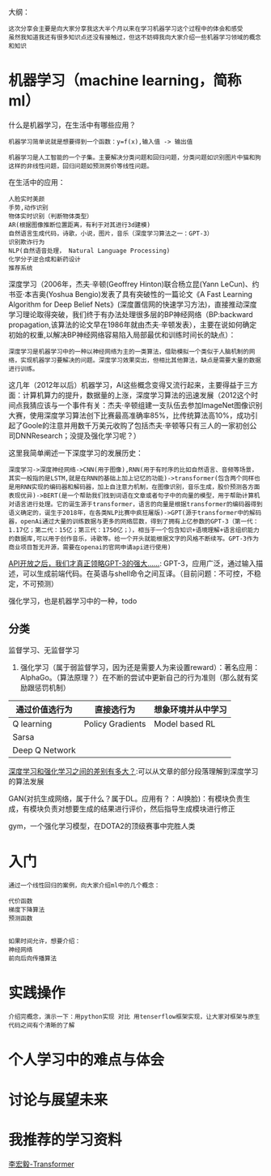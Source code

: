 大纲：

    这次分享会主要是向大家分享我这大半个月以来在学习机器学习这个过程中的体会和感受
    虽然我知道我还有很多知识点还没有接触过，但这不妨碍我向大家介绍一些机器学习领域的概念和知识

# 机器学习（machine learning，简称ml）
什么是机器学习，在生活中有哪些应用？

    机器学习简单说就是想要得到一个函数：y=f(x),输入值 -> 输出值

    机器学习是人工智能的一个子集。主要解决分类问题和回归问题，分类问题如识别图片中猫和狗这样的非线性问题，回归问题如预测房价等线性问题。

在生活中的应用：

    人脸实时美颜
    手势,动作识别
    物体实时识别（判断物体类型）
    AR(根据图像推断位置距离，有利于对其进行3d建模)
    自然语言生成代码，诗歌，小说，图片，音乐（深度学习算法之一：GPT-3）
    识别欺诈行为
    NLP(自然语音处理， Natural Language Processing)
    化学分子逆合成和新药设计
    推荐系统

深度学习（2006年，杰夫·辛顿(Geoffrey Hinton)联合杨立昆(Yann LeCun)、约书亚·本吉奥(Yoshua Bengio)发表了具有突破性的一篇论文《A Fast Learning Algorithm for Deep Belief Nets》(深度置信网的快速学习方法)，直接推动深度学习理论取得突破，我们终于有办法处理很多层的BP神经网络（BP:backward propagation,该算法的论文早在1986年就由杰夫·辛顿发表），主要在说如何确定初始的权重,以解决BP神经网络容易陷入局部最优和训练时间长的缺点）：

    深度学习是机器学习中的一种以神经网络为主的一类算法，借助模拟一个类似于人脑机制的网络，实现机器学习要解决的问题。深度学习效果突出，但相比其他算法，缺点是需要大量的数据进行训练。

这几年（2012年以后）机器学习，AI这些概念变得又流行起来，主要得益于三方面：计算机算力的提升，数据量的上涨，深度学习算法的迅速发展（2012这个时间点我猜应该与一个事件有关：杰夫·辛顿组建一支队伍去参加ImageNet图像识别大赛，使用深度学习算法创下比赛最高准确率85%，比传统算法高10%，成功引起了Goole的注意并用数千万美元收购了包括杰夫·辛顿等只有三人的一家初创公司DNNResearch；没提及强化学习呢？）

这里我简单阐述一下深度学习的发展历史：

    深度学习->深度神经网络->CNN(用于图像),RNN(用于有时序的比如自然语言、音频等场景，其实一般指的是LSTM,就是在RNN的基础上加上记忆的功能)->transformer(包含两个同样也是用RNN实现的编码器和解码器，加上自注意力机制，在图像识别，音乐生成，股价预测各方面表现优异)->BERT(是一个帮助我们找到词语在文章或者句子中的向量的模型，用于帮助计算机对语言进行处理。它的诞生源于transformer，语言的向量是根据transformer的编码器得到语义确定的，诞生于2018年，在各类NLP比赛中疯狂屠版)->GPT(源于transformer中的解码器，openAi通过大量的训练数据与更多的网络层数，得到了拥有上亿参数的GPT-3（第一代：1.17亿；第二代：15亿；第三代：1750亿；），相当于一个包含知识+语境理解+语言组织能力的数据库,可以用于创作音乐，诗歌等。给一个开头就能根据文字的风格不断续写。GPT-3作为商业项目暂无开源，需要在openai的官网申请api进行使用)


[API开放之后，我们才真正领略GPT-3的强大……](https://mp.weixin.qq.com/s/IuAt-7wMwj9Lr8AS5vVuTw):
GPT-3，应用广泛，通过输入描述，可以生成前端代码。在英语与shell命令之间互译。（目前问题：不可控，不稳定，不可预测）

强化学习，也是机器学习中的一种，todo
## 分类
监督学习、无监督学习

1. 强化学习（属于弱监督学习，因为还是需要人为来设置reward）：著名应用：AlphaGo。（算法原理？）在不断的尝试中更新自己的行为准则（那么就有奖励跟惩罚机制）

|通过价值选行为|直接选行为|想象环境并从中学习|
|--|--|--|
|Q learning|Policy Gradients|Model based RL|
|Sarsa|||
|Deep Q Network|||

[深度学习和强化学习之间的差别有多大？](https://www.zhihu.com/question/377731309/answer/1491573377):可以从文章的部分段落理解到深度学习的算法发展

GAN(对抗生成网络，属于什么？属于DL。应用有？：AI换脸)：有模块负责生成，有模块负责对想要生成的结果进行评价，然后指导生成模块进行修正

gym，一个强化学习模型，在DOTA2的顶级赛事中完胜人类


# 入门

    通过一个线性回归的案例，向大家介绍ml中的几个概念： 

    代价函数
    梯度下降算法
    预测函数


    如果时间允许，想要介绍：
    神经网络
    前向后向传播算法

# 实践操作

    介绍完概念，演示一下：用python实现 对比 用tenserflow框架实现，让大家对框架与原生代码之间有个清晰的了解

# 个人学习中的难点与体会

# 讨论与展望未来

# 我推荐的学习资料
[李宏毅-Transformer](https://www.bilibili.com/video/BV1J441137V6)